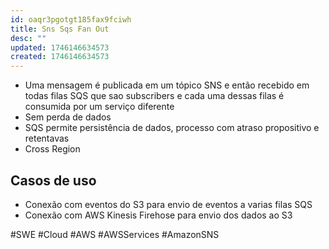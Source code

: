 ```yaml
---
id: oaqr3pgotgt185fax9fciwh
title: Sns Sqs Fan Out
desc: ""
updated: 1746146634573
created: 1746146634573
---
```


- Uma mensagem é publicada em um tópico SNS e então recebido em todas filas SQS que sao subscribers e cada uma dessas filas é consumida por um serviço diferente
- Sem perda de dados
- SQS permite persistência de dados, processo com atraso propositivo e retentavas
- Cross Region

## Casos de uso

- Conexão com eventos do S3 para envio de eventos a varias filas SQS
- Conexão com AWS Kinesis Firehose para envio dos dados ao S3

#SWE #Cloud #AWS #AWSServices #AmazonSNS
